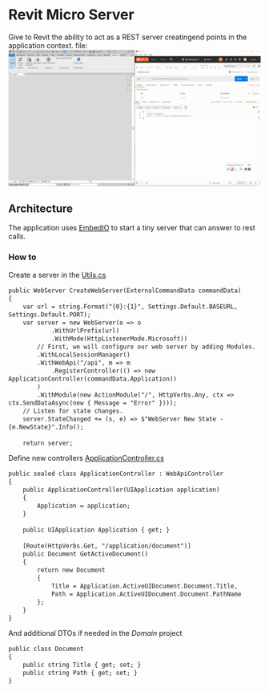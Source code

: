 ﻿# Revit Micro Server

Give to Revit the ability to act as a REST server creatingend points in the application context.
file: ![RevitMicroServer](Resources/RevitMicroServer.gif)

## Architecture
The application uses [EmbedIO](https://github.com/unosquare/embedio) to start a tiny server that can answer to rest calls.

### How to

Create a server in the [Utils.cs](Utils/Utils.cs)

```
public WebServer CreateWebServer(ExternalCommandData commandData)
{
    var url = string.Format("{0}:{1}", Settings.Default.BASEURL, Settings.Default.PORT);
    var server = new WebServer(o => o
            .WithUrlPrefix(url)
            .WithMode(HttpListenerMode.Microsoft))
        // First, we will configure our web server by adding Modules.
        .WithLocalSessionManager()
        .WithWebApi("/api", m => m
            .RegisterController(() => new ApplicationController(commandData.Application))
        )
        .WithModule(new ActionModule("/", HttpVerbs.Any, ctx => ctx.SendDataAsync(new { Message = "Error" })));
    // Listen for state changes.
    server.StateChanged += (s, e) => $"WebServer New State - {e.NewState}".Info();

    return server;
```

Define new controllers [ApplicationController.cs](Controllers/ApplicationController.cs)

```
public sealed class ApplicationController : WebApiController
{
    public ApplicationController(UIApplication application)
    {
        Application = application;
    }

    public UIApplication Application { get; }

    [Route(HttpVerbs.Get, "/application/document")]
    public Document GetActiveDocument()
    {
        return new Document
        {
            Title = Application.ActiveUIDocument.Document.Title,
            Path = Application.ActiveUIDocument.Document.PathName
        };
    }
}
```

And additional DTOs if needed in the <em>Domain</em> project

```
public class Document
{
    public string Title { get; set; }
    public string Path { get; set; }
}
```

